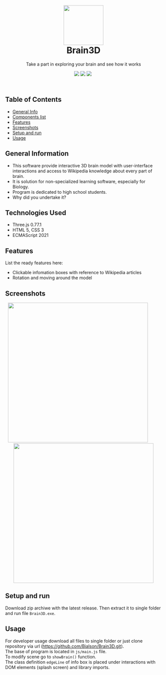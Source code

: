 <h1 align="center">
    <img src="https://user-images.githubusercontent.com/78564805/182945343-59306535-f755-4900-b4bb-f6eba24985c9.png" width=128><br/>
    Brain3D
</h1>
<p align="center">Take a part in exploring your brain and see how it works</p>
<p align="center"><img src="https://img.shields.io/badge/version-1.0.0-blue"/>&nbsp;<img src="https://img.shields.io/badge/license-GPL-yellow"/>&nbsp;<img src="https://img.shields.io/npm/v/three.js?color=blue&label=Three.js&logo=three.js">&nbsp;</p><br/>


## Table of Contents
* [General Info](#general-information)
* [Components list](#technologies-used)
* [Features](#features)
* [Screenshots](#screenshots)
* [Setup and run](#setup-and-run)
* [Usage](#usage)
<!-- * [License](#license) -->


## General Information
- This software provide interactive 3D brain model with user-interface interactions and access to Wikipedia knowledge about every part of brain.
- It is solution for non-specialized learning software, especially for Biology.
- Program is dedicated to high school students.
- Why did you undertake it?


## Technologies Used
- Three.js 0.77.1
- HTML 5, CSS 3
- ECMAScript 2021


## Features
List the ready features here:
- Clickable infomation boxes with reference to Wikipedia articles
- Rotation and moving around the model


## Screenshots
<p align="center">
  <img src="https://user-images.githubusercontent.com/78564805/182949201-4f2f1964-105c-4094-bffb-fc2107229a9d.png" width=450/>
  &nbsp;&nbsp;&nbsp;&nbsp;&nbsp;&nbsp;&nbsp;&nbsp;
  <img src="https://user-images.githubusercontent.com/78564805/182949321-472b6112-847c-430c-a6c2-48b8cbaf73cd.png" width=450/>
</p>
<!-- ![image width=300](https://user-images.githubusercontent.com/78564805/182949201-4f2f1964-105c-4094-bffb-fc2107229a9d.png)<br/>
![image](https://user-images.githubusercontent.com/78564805/182949321-472b6112-847c-430c-a6c2-48b8cbaf73cd.png) -->



## Setup and run
Download zip archiwe with the latest release. Then extract it to single folder and run file `Brain3D.exe`.


## Usage
For developer usage download all files to single folder or just clone repository via url (https://github.com/Bialson/Brain3D.git).<br/>
The base of program is located in `js/main.js` file.<br/> To modify scene go to `showBrain()` function. <br/>The class definition `edgeLine` of info box is placed under interactions with DOM elements (splash screen) and library imports.
